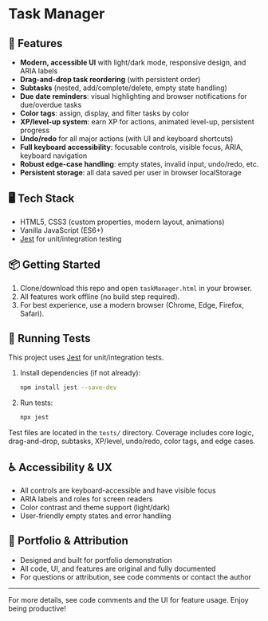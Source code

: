 
# Task Manager

## 🚀 Features

- **Modern, accessible UI** with light/dark mode, responsive design, and ARIA labels
- **Drag-and-drop task reordering** (with persistent order)
- **Subtasks** (nested, add/complete/delete, empty state handling)
- **Due date reminders**: visual highlighting and browser notifications for due/overdue tasks
- **Color tags**: assign, display, and filter tasks by color
- **XP/level-up system**: earn XP for actions, animated level-up, persistent progress
- **Undo/redo** for all major actions (with UI and keyboard shortcuts)
- **Full keyboard accessibility**: focusable controls, visible focus, ARIA, keyboard navigation
- **Robust edge-case handling**: empty states, invalid input, undo/redo, etc.
- **Persistent storage**: all data saved per user in browser localStorage

## 🖥️ Tech Stack

- HTML5, CSS3 (custom properties, modern layout, animations)
- Vanilla JavaScript (ES6+)
- [Jest](https://jestjs.io/) for unit/integration testing

## 📦 Getting Started

1. Clone/download this repo and open `taskManager.html` in your browser.
2. All features work offline (no build step required).
3. For best experience, use a modern browser (Chrome, Edge, Firefox, Safari).

## 🧪 Running Tests

This project uses [Jest](https://jestjs.io/) for unit/integration tests.

1. Install dependencies (if not already):
   ```sh
   npm install jest --save-dev
   ```
2. Run tests:
   ```sh
   npx jest
   ```

Test files are located in the `tests/` directory. Coverage includes core logic, drag-and-drop, subtasks, XP/level, undo/redo, color tags, and edge cases.

## ♿ Accessibility & UX

- All controls are keyboard-accessible and have visible focus
- ARIA labels and roles for screen readers
- Color contrast and theme support (light/dark)
- User-friendly empty states and error handling

## 📖 Portfolio & Attribution

- Designed and built for portfolio demonstration
- All code, UI, and features are original and fully documented
- For questions or attribution, see code comments or contact the author

---

For more details, see code comments and the UI for feature usage. Enjoy being productive!


